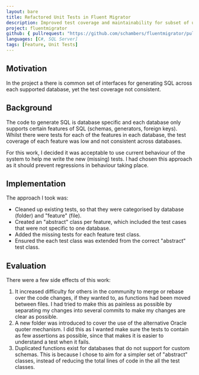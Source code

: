 ```yaml
---
layout: bare
title: Refactored Unit Tests in Fluent Migrator
description: Improved test coverage and maintainability for subset of unit tests.
project: fluentmigrator
github: { pullrequest: "https://github.com/schambers/fluentmigrator/pull/416", caption: "Pull Request 416: Refactor generator tests" }
languages: [C#, SQL Server]
tags: [Feature, Unit Tests]
---
```


## Motivation

In the project a there is common set of interfaces for generating SQL across each supported database, yet the test coverage not consistent.


## Background

The code to generate SQL is database specific and each database only supports certain features of SQL (schemas, generators, foreign keys).  Whilst there were tests for each of the features in each database, the test coverage of each feature was low and not consistent across databases.

For this work, I decided it was acceptable to use current behaviour of the system to help me write the new (missing) tests. I had chosen this approach as it should prevent regressions in behaviour taking place.


## Implementation

The approach I took was:

* Cleaned up existing tests, so that they were categorised by database (folder) and "feature" (file).
* Created an "abstract" class per feature, which included the test cases that were not specific to one database.
* Added the missing tests for each feature test class.
* Ensured the each test class was extended from the correct "abstract" test class.


## Evaluation

There were a few side effects of this work:

1. It increased difficulty for others in the community to merge or rebase over the code changes, if they wanted to, as functions had been moved between files. I had tried to make this as painless as possible by separating my changes into several commits to make my changes are clear as possible.
1. A new folder was introduced to cover the use of the alternative Oracle quoter mechanism. I did this as I wanted make sure the tests to contain as few assertions as possible, since that makes it is easier to understand a test when it fails.
1. Duplicated functions exist for databases that do not support for custom schemas.  This is because I chose to aim for a simpler set of "abstract" classes, instead of reducing the total lines of code in the all the test classes.
